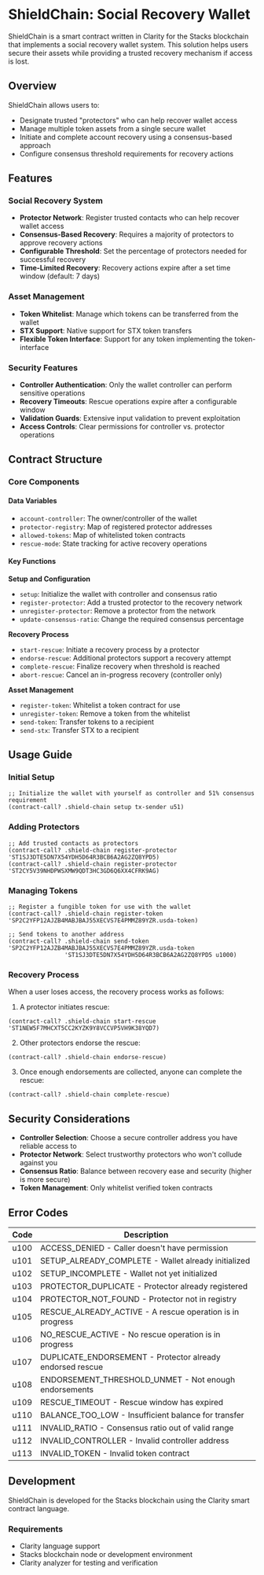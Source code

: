 # ShieldChain: Social Recovery Wallet

ShieldChain is a smart contract written in Clarity for the Stacks blockchain that implements a social recovery wallet system. This solution helps users secure their assets while providing a trusted recovery mechanism if access is lost.

## Overview

ShieldChain allows users to:
- Designate trusted "protectors" who can help recover wallet access
- Manage multiple token assets from a single secure wallet
- Initiate and complete account recovery using a consensus-based approach
- Configure consensus threshold requirements for recovery actions

## Features

### Social Recovery System
- **Protector Network**: Register trusted contacts who can help recover wallet access
- **Consensus-Based Recovery**: Requires a majority of protectors to approve recovery actions
- **Configurable Threshold**: Set the percentage of protectors needed for successful recovery
- **Time-Limited Recovery**: Recovery actions expire after a set time window (default: 7 days)

### Asset Management
- **Token Whitelist**: Manage which tokens can be transferred from the wallet
- **STX Support**: Native support for STX token transfers
- **Flexible Token Interface**: Support for any token implementing the token-interface

### Security Features
- **Controller Authentication**: Only the wallet controller can perform sensitive operations
- **Recovery Timeouts**: Rescue operations expire after a configurable window
- **Validation Guards**: Extensive input validation to prevent exploitation
- **Access Controls**: Clear permissions for controller vs. protector operations

## Contract Structure

### Core Components

#### Data Variables
- `account-controller`: The owner/controller of the wallet
- `protector-registry`: Map of registered protector addresses
- `allowed-tokens`: Map of whitelisted token contracts
- `rescue-mode`: State tracking for active recovery operations

#### Key Functions

**Setup and Configuration**
- `setup`: Initialize the wallet with controller and consensus ratio
- `register-protector`: Add a trusted protector to the recovery network
- `unregister-protector`: Remove a protector from the network
- `update-consensus-ratio`: Change the required consensus percentage

**Recovery Process**
- `start-rescue`: Initiate a recovery process by a protector
- `endorse-rescue`: Additional protectors support a recovery attempt
- `complete-rescue`: Finalize recovery when threshold is reached
- `abort-rescue`: Cancel an in-progress recovery (controller only)

**Asset Management**
- `register-token`: Whitelist a token contract for use
- `unregister-token`: Remove a token from the whitelist
- `send-token`: Transfer tokens to a recipient
- `send-stx`: Transfer STX to a recipient

## Usage Guide

### Initial Setup

```clarity
;; Initialize the wallet with yourself as controller and 51% consensus requirement
(contract-call? .shield-chain setup tx-sender u51)
```

### Adding Protectors

```clarity
;; Add trusted contacts as protectors
(contract-call? .shield-chain register-protector 'ST1SJ3DTE5DN7X54YDH5D64R3BCB6A2AG2ZQ8YPD5)
(contract-call? .shield-chain register-protector 'ST2CY5V39NHDPWSXMW9QDT3HC3GD6Q6XX4CFRK9AG)
```

### Managing Tokens

```clarity
;; Register a fungible token for use with the wallet
(contract-call? .shield-chain register-token 'SP2C2YFP12AJZB4MABJBAJ55XECVS7E4PMMZ89YZR.usda-token)

;; Send tokens to another address
(contract-call? .shield-chain send-token 'SP2C2YFP12AJZB4MABJBAJ55XECVS7E4PMMZ89YZR.usda-token 
                'ST1SJ3DTE5DN7X54YDH5D64R3BCB6A2AG2ZQ8YPD5 u1000)
```

### Recovery Process

When a user loses access, the recovery process works as follows:

1. A protector initiates rescue:
```clarity
(contract-call? .shield-chain start-rescue 'ST1NEW5F7MHCXT5CC2KYZK9Y8VCCVP5VH9K38YQD7)
```

2. Other protectors endorse the rescue:
```clarity
(contract-call? .shield-chain endorse-rescue)
```

3. Once enough endorsements are collected, anyone can complete the rescue:
```clarity
(contract-call? .shield-chain complete-rescue)
```

## Security Considerations

- **Controller Selection**: Choose a secure controller address you have reliable access to
- **Protector Network**: Select trustworthy protectors who won't collude against you
- **Consensus Ratio**: Balance between recovery ease and security (higher is more secure)
- **Token Management**: Only whitelist verified token contracts

## Error Codes

| Code | Description |
|------|-------------|
| u100 | ACCESS_DENIED - Caller doesn't have permission |
| u101 | SETUP_ALREADY_COMPLETE - Wallet already initialized |
| u102 | SETUP_INCOMPLETE - Wallet not yet initialized |
| u103 | PROTECTOR_DUPLICATE - Protector already registered |
| u104 | PROTECTOR_NOT_FOUND - Protector not in registry |
| u105 | RESCUE_ALREADY_ACTIVE - A rescue operation is in progress |
| u106 | NO_RESCUE_ACTIVE - No rescue operation is in progress |
| u107 | DUPLICATE_ENDORSEMENT - Protector already endorsed rescue |
| u108 | ENDORSEMENT_THRESHOLD_UNMET - Not enough endorsements |
| u109 | RESCUE_TIMEOUT - Rescue window has expired |
| u110 | BALANCE_TOO_LOW - Insufficient balance for transfer |
| u111 | INVALID_RATIO - Consensus ratio out of valid range |
| u112 | INVALID_CONTROLLER - Invalid controller address |
| u113 | INVALID_TOKEN - Invalid token contract |

## Development

ShieldChain is developed for the Stacks blockchain using the Clarity smart contract language.

### Requirements
- Clarity language support
- Stacks blockchain node or development environment
- Clarity analyzer for testing and verification
